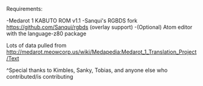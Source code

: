 Requirements:

-Medarot 1 KABUTO ROM v1.1
-Sanqui's RGBDS fork https://github.com/Sanqui/rgbds (overlay support)
-(Optional) Atom editor with the language-z80 package

Lots of data pulled from http://medarot.meowcorp.us/wiki/Medapedia:Medarot_1_Translation_Project/Text

^Special thanks to Kimbles, Sanky, Tobias, and anyone else who contributed/is contributing
